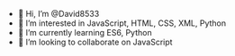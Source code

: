 - 👋 Hi, I’m @David8533
- 👀 I’m interested in JavaScript, HTML, CSS, XML, Python
- 🌱 I’m currently learning ES6, Python
- 💞️ I’m looking to collaborate on JavaScript

<!---
David8533/David8533 is a ✨ special ✨ repository because its `README.md` (this file) appears on your GitHub profile.
You can click the Preview link to take a look at your changes.
--->
